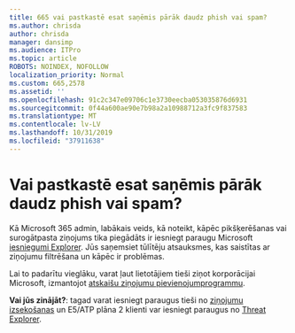 ```yaml
---
title: 665 vai pastkastē esat saņēmis pārāk daudz phish vai spam?
ms.author: chrisda
author: chrisda
manager: dansimp
ms.audience: ITPro
ms.topic: article
ROBOTS: NOINDEX, NOFOLLOW
localization_priority: Normal
ms.custom: 665,2578
ms.assetid: ''
ms.openlocfilehash: 91c2c347e09706c1e3730eecba053035876d6931
ms.sourcegitcommit: 0f44a600ae90e7b98a2a10988712a3fc9f837583
ms.translationtype: MT
ms.contentlocale: lv-LV
ms.lasthandoff: 10/31/2019
ms.locfileid: "37911638"
---
```

# <a name="are-you-receiving-too-much-phish-or-spam-in-your-mailbox"></a>Vai pastkastē esat saņēmis pārāk daudz phish vai spam?

Kā Microsoft 365 admin, labākais veids, kā noteikt, kāpēc pikšķerēšanas vai surogātpasta ziņojums tika piegādāts ir iesniegt paraugu Microsoft [iesniegumi Explorer](https://protection.office.com/reportsubmission). Jūs saņemsiet tūlītēju atsauksmes, kas saistītas ar ziņojumu filtrēšana un kāpēc ir problēmas.

Lai to padarītu vieglāku, varat ļaut lietotājiem tieši ziņot korporācijai Microsoft, izmantojot [atskaišu ziņojumu pievienojumprogrammu](https://appsource.microsoft.com/product/office/WA104381180?src=office&tab=Overview).

**Vai jūs zinājāt?**: tagad varat iesniegt paraugus tieši no [ziņojumu izsekošanas](https://protection.office.com/messagetrace) un E5/ATP plāna 2 klienti var iesniegt paraugus no [Threat Explorer](https://docs.microsoft.com/microsoft-365/security/office-365-security/threat-explorer).
